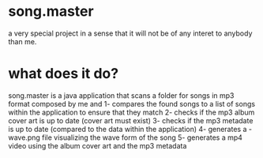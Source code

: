 # song.master
a very special project in a sense that it will not be of any interet to anybody than me.
# what does it do?
song.master is a java application that scans a folder for songs in mp3 format composed by me and 
1- compares the found songs to a list of songs within the application to ensure that they match
2- checks if the mp3 album cover art is up to date (cover art must exist)
3- checks if the mp3 metadate is up to date (compared to the data within the application)
4- generates a -wave.png file visualizing the wave form of the song
5- generates a mp4 video using the album cover art and the mp3 metadata
